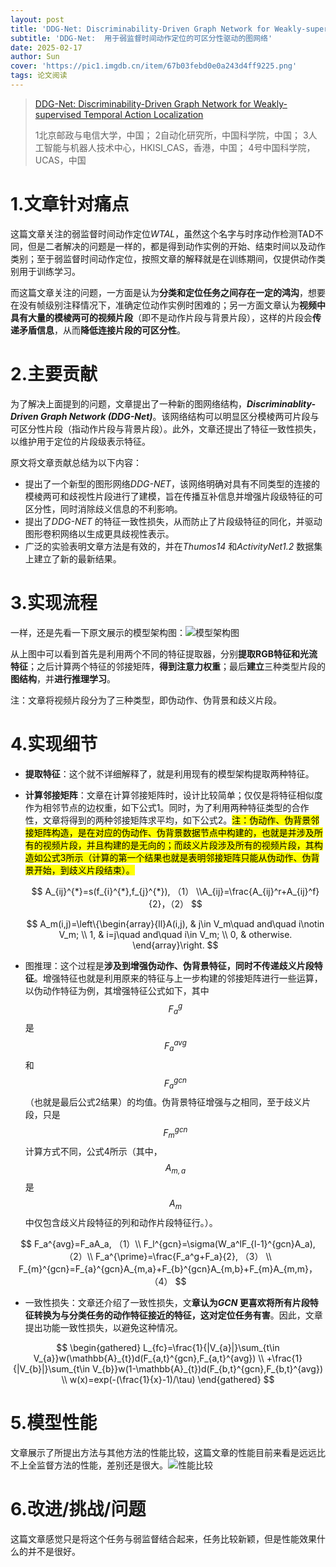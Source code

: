 ```yaml
---
layout: post
title: 'DDG-Net: Discriminability-Driven Graph Network for Weakly-supervised Temporal Action Localization ICCV2023'
subtitle: 'DDG-Net:  用于弱监督时间动作定位的可区分性驱动的图网络'
date: 2025-02-17
author: Sun
cover: 'https://pic1.imgdb.cn/item/67b03febd0e0a243d4ff9225.png'
tags: 论文阅读
---
```


> [DDG-Net: Discriminability-Driven Graph Network for Weakly-supervised Temporal Action Localization]([https://www.ecva.net/papers/eccv_2024/papers_ECCV/papers/00010.pdf](https://openaccess.thecvf.com/content/ICCV2023/html/Tang_DDG-Net_Discriminability-Driven_Graph_Network_for_Weakly-supervised_Temporal_Action_Localization_ICCV_2023_paper.html))
> 
> 1北京邮政与电信大学，中国；
> 2自动化研究所，中国科学院，中国；
> 3人工智能与机器人技术中心，HKISI_CAS，香港，中国；
> 4号中国科学院，UCAS，中国

# 1.文章针对痛点

这篇文章关注的弱监督时间动作定位*WTAL*，虽然这个名字与时序动作检测TAD不同，但是二者解决的问题是一样的，都是得到动作实例的开始、结束时间以及动作类别；至于弱监督时间动作定位，按照文章的解释就是在训练期间，仅提供动作类别用于训练学习。

而这篇文章关注的问题，一方面是认为**分类和定位任务之间存在一定的鸿沟**，想要在没有帧级别注释情况下，准确定位动作实例时困难的；另一方面文章认为**视频中具有大量的模棱两可的视频片段**（即不是动作片段与背景片段），这样的片段会**传递矛盾信息**，从而**降低连接片段的可区分性**。

# 2.主要贡献

为了解决上面提到的问题，文章提出了一种新的图网络结构，***Discriminablity-Driven  Graph Network (DDG-Net)***。该网络结构可以明显区分模棱两可片段与可区分性片段（指动作片段与背景片段）。此外，文章还提出了特征一致性损失，以维护用于定位的片段级表示特征。

原文将文章贡献总结为以下内容：

* 提出了一个新型的图形网络*DDG-NET*，该网络明确对具有不同类型的连接的模棱两可和歧视性片段进行了建模，旨在传播互补信息并增强片段级特征的可区分性，同时消除歧义信息的不利影响。
* 提出了*DDG-NET* 的特征一致性损失，从而防止了片段级特征的同化，并驱动图形卷积网络以生成更具歧视性表示。
* 广泛的实验表明文章方法是有效的，并在*Thumos14* 和*ActivityNet1.2* 数据集上建立了新的最新结果。

# 3.实现流程

一样，还是先看一下原文展示的模型架构图：![模型架构图](https://pic1.imgdb.cn/item/67b16bb4d0e0a243d4ffc100.png)

从上图中可以看到首先是利用两个不同的特征提取器，分别**提取RGB特征和光流特征**；之后计算两个特征的邻接矩阵，**得到注意力权重**；最后**建立**三种类型片段的**图结构**，并**进行推理学习**。

注：文章将视频片段分为了三种类型，即伪动作、伪背景和歧义片段。

# 4.实现细节

* **提取特征**：这个就不详细解释了，就是利用现有的模型架构提取两种特征。
* **计算邻接矩阵**：文章在计算邻接矩阵时，设计比较简单；仅仅是将特征相似度作为相邻节点的边权重，如下公式1。同时，为了利用两种特征类型的合作性，文章将得到的两种邻接矩阵求平均，如下公式2。<mark>注：伪动作、伪背景邻接矩阵构造，是在对应的伪动作、伪背景数据节点中构建的，也就是并涉及所有的视频片段，并且构建的是无向的；而歧义片段涉及所有的视频片段，其构造如公式3所示（计算的第一个结果也就是表明邻接矩阵只能从伪动作、伪背景开始，到歧义片段结束）。</mark>
  
  $$
  A_{ij}^{*}=s(f_{i}^{*},f_{j}^{*}), （1） \\A_{ij}=\frac{A_{ij}^r+A_{ij}^f}{2}，（2）
  $$
  
  $$
  A_m(i,j)=\left\{\begin{array}{ll}A(i,j), & j\in V_m\quad and\quad i\notin V_m; \\
  1, & i=j\quad and\quad i\in V_m; \\
  0, & otherwise.
  \end{array}\right.
  $$
* 图推理：这个过程是**涉及到增强伪动作、伪背景特征，同时不传递歧义片段特征**。增强特征也就是利用原来的特征与上一步构建的邻接矩阵进行一些运算，以伪动作特征为例，其增强特征公式如下，其中$$F_a^g$$是$$F_a^{avg}$$和$$F_a^{gcn}$$（也就是最后公式2结果）的均值。伪背景特征增强与之相同，至于歧义片段，只是$$F_m^{gcn}$$计算方式不同，公式4所示（其中，$$A_{m,a}$$是$$A_m$$中仅包含歧义片段特征的列和动作片段特征行。）。

$$
F_a^{avg}=F_aA_a, （1）\\
F_l^{gcn}=\sigma(W_a^lF_{l-1}^{gcn}A_a), （2）\\
F_a^{\prime}=\frac{F_a^g+F_a}{2}, （3） \\
F_{m}^{gcn}=F_{a}^{gcn}A_{m,a}+F_{b}^{gcn}A_{m,b}+F_{m}A_{m,m}， （4）
$$

* 一致性损失：文章还介绍了一致性损失，文**章认为*GCN* 更喜欢将所有片段特征转换为与分类任务的动作特征接近的特征，这对定位任务有害**。因此，文章提出功能一致性损失，以避免这种情况。

$$
\begin{gathered}
L_{fc}=\frac{1}{|V_{a}|}\sum_{t\in V_{a}}w(\mathbb{A}_{t})d(F_{a,t}^{gcn},F_{a,t}^{avg}) \\
+\frac{1}{|V_{b}|}\sum_{t\in V_{b}}w(1-\mathbb{A}_{t})d(F_{b,t}^{gcn},F_{b,t}^{avg}) \\
w(x)=exp(-(\frac{1}{x}-1)/\tau)
\end{gathered}
$$

# 5.模型性能

文章展示了所提出方法与其他方法的性能比较，这篇文章的性能目前来看是远远比不上全监督方法的性能，差别还是很大。![性能比较](https://pic1.imgdb.cn/item/67b29ce2d0e0a243d4001132.png)

# 6.改进/挑战/问题

这篇文章感觉只是将这个任务与弱监督结合起来，任务比较新颖，但是性能效果什么的并不是很好。

